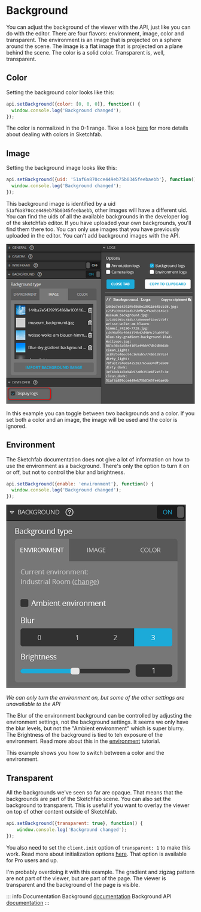 <script setup>
import CodePenEmbed from '../../components/CodePenEmbed.vue'
</script>

# Background

You can adjust the background of the viewer with the API, just like you can do with the editor. There are four flavors: environment, image, color and transparent. The environment is an image that is projected on a sphere around the scene. The image is a flat image that is projected on a plane behind the scene. The color is a solid color. Transparent is, well, transparent. 

## Color

Setting the background color looks like this:

```js
api.setBackground({color: [0, 0, 0]}, function() {
  window.console.log('Background changed');
});
```

The color is normalized in the 0-1 range. Take a look [here](../materials/colors.md) for more details about dealing with colors in Sketchfab.

<CodePenEmbed id="yLGOjQm/ca7979138ecf95a6b8fbb9a452c57517" tab="result" />

## Image

Setting the background image looks like this:

```js
api.setBackground({uid: '51af6a870cce449eb75b0345feebaebb'}, function() {
  window.console.log('Background changed');
});
```

This background image is identified by a uid `51af6a870cce449eb75b0345feebaebb`, other images will have a different uid. You can find the uids of all the available backgrounds in the developer log of the sketchfab editor. If you have uploaded your own backgrounds, you'll find them there too. You can only use images that you have previously uploaded in the editor. You can't add background images with the API.

![background list](./studio-background-list.jpg)

<CodePenEmbed id="poqyKoo/20ff7abd2aac444aed633731e44ab614" tab="result" />

In this example you can toggle between two backgrounds and a color. If you set both a color and an image, the image will be used and the color is ignored.

## Environment

The Sketchfab documentation does not give a lot of information on how to use the environment as a background. There's only the option to turn it on or off, but not to control the blur and brightness.

```js
api.setBackground({enable: 'environment'}, function() {
  window.console.log('Background changed');
});
```

![background environment](./studio-background-environment.jpg)

*We can only turn the environment on, but some of the other settings are unavailable to the API*

The Blur of the environment background can be controlled by adjusting the environment settings, not the background settings. It seems we only have the blur levels, but not the "Ambient environment" which is super blurry. The Brightness of the background is tied to teh exposure of the environment. Read more about this in the [environment](/guide/studio/environment#changing-environment-settings) tutorial.

<CodePenEmbed id="VwqagPx/5e3de4b40293988c9a6f6fe9840355d2" tab="result" />

This example shows you how to switch between a color and the environment.

## Transparent

All the backgrounds we've seen so far are opaque. That means that the backgrounds are part of the Sketchfab scene. You can also set the background to transparent. This is useful if you want to overlay the viewer on top of other content outside of Sketchfab.

```js
api.setBackground({transparent: true}, function() {
    window.console.log('Background changed');
});
```

You also need to set the `client.init` option of `transparent: 1` to make this work. Read more about initialization options [here](../model-loading/initialization-options.md). That option is available for Pro users and up.

<CodePenEmbed id="BavzBOX/d2121f7d63eaccee5d3bc235f2bfa643" tab="result" />

I'm probably overdoing it with this example. The gradient and zigzag pattern are not part of the viewer, but are part of the page. The viewer is transparent and the background of the page is visible.

::: info Documentation
Background [documentation](https://help.sketchfab.com/hc/en-us/articles/203064198-Scene#background)
Background API [documentation](https://sketchfab.com/developers/viewer/functions#api-background)
:::
